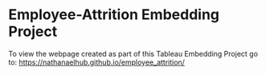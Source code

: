 # Employee-Attrition Embedding Project

To view the webpage created as part of this Tableau Embedding Project go to: https://nathanaelhub.github.io/employee_attrition/
